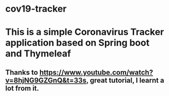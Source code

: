 # cov19-tracker

# This is a simple Coronavirus Tracker application based on Spring boot and Thymeleaf
## Thanks to https://www.youtube.com/watch?v=8hjNG9GZGnQ&t=33s, great tutorial, I learnt a lot from it.
